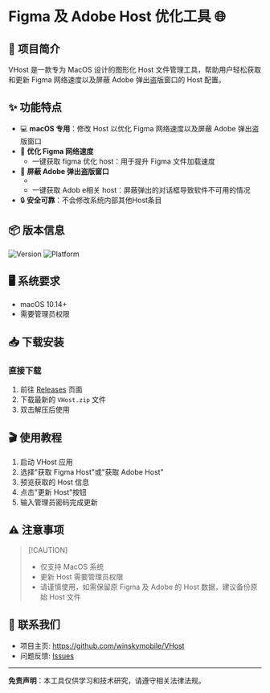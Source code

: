 <div class="markdown prose w-full"><h1>Figma 及 Adobe Host 优化工具 🌐</h1>
<h2>🚀 项目简介</h2>
<p>VHost 是一款专为 MacOS 设计的图形化 Host 文件管理工具，帮助用户轻松获取和更新 Figma 网络速度以及屏蔽 Adobe 弹出盗版窗口的 Host 配置。</p>
<h2>✨ 功能特点</h2>
<ul>
<li>💻 <strong>macOS 专用</strong>：修改 Host 以优化 Figma 网络速度以及屏蔽 Adobe 弹出盗版窗口</li>
<li>🔄 <strong>优化 Figma 网络速度</strong>
<ul>
<li>一键获取 figma 优化 host：用于提升 Figma 文件加载速度</li>
</ul>
</li>
<li>🌈 <strong>屏蔽 Adobe 弹出盗版窗口</strong>
<ul>
<li></li>
<li>一键获取 Adob e相关 host：屏蔽弹出的对话框导致软件不可用的情况</li>
</ul>
</li>
<li>🔒 <strong>安全可靠</strong>：不会修改系统内部其他Host条目</li>
</ul>
<h2>📦 版本信息</h2>
<p><img src="https://img.shields.io/badge/version-v1.0.4-blue" alt="Version">
<img src="https://img.shields.io/badge/platform-macOS-green" alt="Platform"></p>
<h2>🖥️ 系统要求</h2>
<ul>
<li>macOS 10.14+</li>
<li>需要管理员权限</li>
</ul>
<h2>📥 下载安装</h2>
<h3>直接下载</h3>
<ol>
<li>前往 <a href="../../releases" title="../../releases" target="_blank" rel="noopener noreferrer" class="px-1">Releases</a> 页面</li>
<li>下载最新的 <code>VHost.zip</code> 文件</li>
<li>双击解压后使用</li>
</ol>
<h2>🎬 使用教程</h2>
<ol>
<li>启动 VHost 应用</li>
<li>选择"获取 Figma Host"或"获取 Adobe Host"</li>
<li>预览获取的 Host 信息</li>
<li>点击"更新 Host"按钮</li>
<li>输入管理员密码完成更新</li>
</ol>
<h2>⚠️ 注意事项</h2>
<blockquote>
<p>[!CAUTION]</p>
<ul>
<li>仅支持 MacOS 系统</li>
<li>更新 Host 需要管理员权限</li>
<li>请谨慎使用，如需保留原 Figma 及 Adobe 的 Host 数据，建议备份原始 Host 文件</li>
</ul>
</blockquote>
<h2>📧 联系我们</h2>
<ul>
<li>项目主页: <a href="../../" title="../../" target="_blank" rel="noopener noreferrer" class="px-1">https://github.com/winskymobile/VHost</a></li>
<li>问题反馈: <a href="../../issues" title="../../issues" target="_blank" rel="noopener noreferrer" class="px-1">Issues</a></li>
</ul>
<hr>
<p><strong>免责声明</strong>：本工具仅供学习和技术研究，请遵守相关法律法规。</p>
